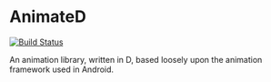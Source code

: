 # AnimateD
[![Build Status](https://travis-ci.org/luke5542/AnimateD.svg?branch=master)](https://travis-ci.org/luke5542/AnimateD)

An animation library, written in D, based loosely upon the animation framework used in Android.
